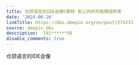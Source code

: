 ```yaml
---
title: 仓颉语言的IDE会像C那样 有公共的可拖拽组件库
date: '2024-06-26'
linkTitle: https://bbs.deepin.org/en/post/274233
source: deepin_bbs
description:  181******56 
disable_comments: true
---
```

仓颉语言的IDE会像

